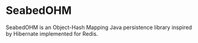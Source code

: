 SeabedOHM
=========

SeabedOHM is an Object-Hash Mapping Java persistence library inspired by Hibernate implemented for Redis.
